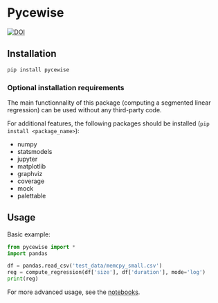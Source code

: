# Pycewise

[![DOI](https://zenodo.org/badge/DOI/10.5281/zenodo.4581363.svg)](https://doi.org/10.5281/zenodo.4581363)

## Installation

```bash
pip install pycewise
```

### Optional installation requirements

The main functionnality of this package (computing a segmented linear regression) can be used without any third-party code.

For additional features, the following packages should be installed (`pip install <package_name>`):

- numpy
- statsmodels
- jupyter
- matplotlib
- graphviz
- coverage
- mock
- palettable


## Usage

Basic example:

```python
from pycewise import *
import pandas

df = pandas.read_csv('test_data/memcpy_small.csv')
reg = compute_regression(df['size'], df['duration'], mode='log')
print(reg)
```

For more advanced usage, see the [notebooks](https://github.com/Ezibenroc/pycewise/tree/master/notebooks).

